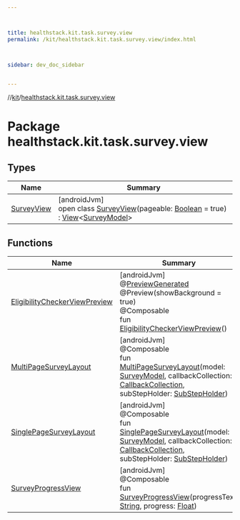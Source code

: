 ```yaml
---



title: healthstack.kit.task.survey.view
permalink: /kit/healthstack.kit.task.survey.view/index.html



sidebar: dev_doc_sidebar


---
```




//[kit](/kit.html)/[healthstack.kit.task.survey.view](index.html)



# Package healthstack.kit.task.survey.view



## Types


| Name | Summary |
|---|---|
| [SurveyView](-survey-view/index.html) | [androidJvm]<br>open class [SurveyView](-survey-view/index.html)(pageable: [Boolean](https://kotlinlang.org/api/latest/jvm/stdlib/kotlin/-boolean/index.html) = true) : [View](../healthstack.kit.task.base/-view/index.html)&lt;[SurveyModel](../healthstack.kit.task.survey.model/-survey-model/index.html)&gt; |


## Functions


| Name | Summary |
|---|---|
| [EligibilityCheckerViewPreview](-eligibility-checker-view-preview.html) | [androidJvm]<br>@[PreviewGenerated](../healthstack.kit.annotation/-preview-generated/index.html)<br>@Preview(showBackground = true)<br>@Composable<br>fun [EligibilityCheckerViewPreview](-eligibility-checker-view-preview.html)() |
| [MultiPageSurveyLayout](-multi-page-survey-layout.html) | [androidJvm]<br>@Composable<br>fun [MultiPageSurveyLayout](-multi-page-survey-layout.html)(model: [SurveyModel](../healthstack.kit.task.survey.model/-survey-model/index.html), callbackCollection: [CallbackCollection](../healthstack.kit.task.base/-callback-collection/index.html), subStepHolder: [SubStepHolder](../healthstack.kit.task.survey.question/-sub-step-holder/index.html)) |
| [SinglePageSurveyLayout](-single-page-survey-layout.html) | [androidJvm]<br>@Composable<br>fun [SinglePageSurveyLayout](-single-page-survey-layout.html)(model: [SurveyModel](../healthstack.kit.task.survey.model/-survey-model/index.html), callbackCollection: [CallbackCollection](../healthstack.kit.task.base/-callback-collection/index.html), subStepHolder: [SubStepHolder](../healthstack.kit.task.survey.question/-sub-step-holder/index.html)) |
| [SurveyProgressView](-survey-progress-view.html) | [androidJvm]<br>@Composable<br>fun [SurveyProgressView](-survey-progress-view.html)(progressText: [String](https://kotlinlang.org/api/latest/jvm/stdlib/kotlin/-string/index.html), progress: [Float](https://kotlinlang.org/api/latest/jvm/stdlib/kotlin/-float/index.html)) |



